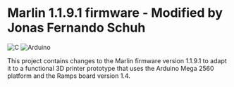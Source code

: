 # Marlin 1.1.9.1 firmware - Modified by Jonas Fernando Schuh

![C](https://img.shields.io/badge/c-%2300599C.svg?style=for-the-badge&logo=c&logoColor=white)
![Arduino](https://img.shields.io/badge/-Arduino-00979D?style=for-the-badge&logo=Arduino&logoColor=white)


This project contains changes to the Marlin firmware version 1.1.9.1 to adapt it to a functional 3D printer prototype that uses the Arduino Mega 2560 platform and the Ramps board version 1.4.

